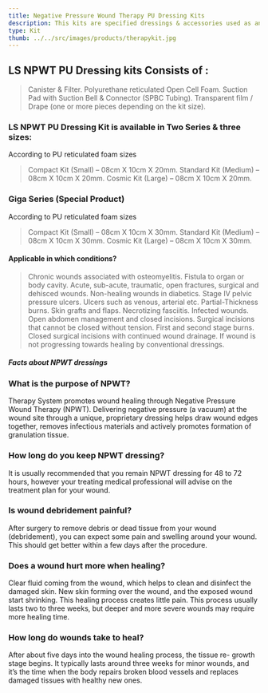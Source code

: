 ```yaml
---
title: Negative Pressure Wound Therapy PU Dressing Kits
description: This kits are specified dressings & accessories used as an interface in NPWT and the patient's wound.
type: Kit
thumb: ../../src/images/products/therapykit.jpg
---
```


## LS NPWT PU Dressing kits Consists of :

> Canister & Filter.
> Polyurethane reticulated Open Cell Foam.
> Suction Pad with Suction Bell & Connector (SPBC Tubing).
> Transparent film / Drape (one or more pieces depending on the kit size).

### LS NPWT PU Dressing Kit is available in Two Series & three sizes:
According to PU reticulated foam sizes

> Compact Kit (Small) – 08cm X 10cm X 20mm.
> Standard Kit (Medium) – 08cm X 10cm X 20mm.
> Cosmic Kit (Large) – 08cm X 10cm X 20mm.


### Giga Series (Special Product)
According to PU reticulated foam sizes

> Compact Kit (Small) – 08cm X 10cm X 30mm.
> Standard Kit (Medium) – 08cm X 10cm X 30mm.
> Cosmic Kit (Large) – 08cm X 10cm X 30mm.

#### Applicable in which conditions?

> Chronic wounds associated with osteomyelitis.
> Fistula to organ or body cavity.
> Acute, sub-acute, traumatic, open fractures, surgical and dehisced wounds.
> Non-healing wounds in diabetics.
> Stage IV pelvic pressure ulcers.
> Ulcers such as venous, arterial etc.
> Partial-Thickness burns.
> Skin grafts and flaps.
> Necrotizing fasciitis.
> Infected wounds.
> Open abdomen management and closed incisions.
> Surgical incisions that cannot be closed without tension.
> First and second stage burns.
> Closed surgical incisions with continued wound drainage.
> If wound is not progressing towards healing by conventional dressings.

##### Facts about NPWT dressings

### What is the purpose of NPWT?

Therapy System promotes wound healing through Negative Pressure
Wound Therapy (NPWT). Delivering negative pressure (a vacuum) at
the wound site through a unique, proprietary dressing helps draw
wound edges together, removes infectious materials and actively
promotes formation of granulation tissue.

### How long do you keep NPWT dressing? 

It is usually recommended that you remain NPWT dressing for 48 to
72 hours, however your treating medical professional will advise on
the treatment plan for your wound.

### Is wound debridement painful?

After surgery to remove debris or dead tissue from your wound
(debridement), you can expect some pain and swelling around your
wound. This should get better within a few days after the procedure.


### Does a wound hurt more when healing?

Clear fluid coming from the wound, which helps to clean and
disinfect the damaged skin. New skin forming over the wound, and
the exposed wound start shrinking. This healing process creates little
pain. This process usually lasts two to three weeks, but deeper and
more severe wounds may require more healing time.

### How long do wounds take to heal?

After about five days into the wound healing process, the tissue re-
growth stage begins. It typically lasts around three weeks for minor
wounds, and it’s the time when the body repairs broken blood
vessels and replaces damaged tissues with healthy new ones.

